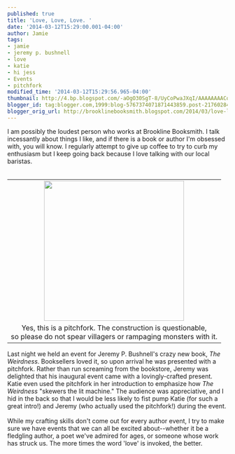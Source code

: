 ```yaml
---
published: true
title: 'Love, Love, Love. '
date: '2014-03-12T15:29:00.001-04:00'
author: Jamie
tags:
- jamie
- jeremy p. bushnell
- love
- katie
- hi jess
- Events
- pitchfork
modified_time: '2014-03-12T15:29:56.965-04:00'
thumbnail: http://4.bp.blogspot.com/-aOgO30SgT-8/UyCoPwaJXqI/AAAAAAAACoA/s9w_jqjr9Qg/s72-c/pitchfork.jpg
blogger_id: tag:blogger.com,1999:blog-5767374071871443859.post-2176028452563411689
blogger_orig_url: http://brooklinebooksmith.blogspot.com/2014/03/love-love-love.html
---
```


I am possibly the loudest person who works at Brookline Booksmith. I talk incessantly about things I like, and if there is a book or author I'm obsessed with, you will know. I regularly attempt to give up coffee to try to curb my enthusiasm but I keep going back because I love talking with our local baristas.<br /><br /><table cellpadding="0" cellspacing="0" class="tr-caption-container" style="float: right; text-align: center;"><tbody><tr><td style="text-align: center;"><a href="http://4.bp.blogspot.com/-aOgO30SgT-8/UyCoPwaJXqI/AAAAAAAACoA/s9w_jqjr9Qg/s1600/pitchfork.jpg" imageanchor="1" style="margin-left: auto; margin-right: auto;"><img border="0" src="http://4.bp.blogspot.com/-aOgO30SgT-8/UyCoPwaJXqI/AAAAAAAACoA/s9w_jqjr9Qg/s1600/pitchfork.jpg" height="320" width="320" /></a></td></tr><tr><td class="tr-caption" style="text-align: center;">Yes, this is a pitchfork. The construction is questionable, <br />so please do not spear villagers or rampaging monsters with it.</td></tr></tbody></table>Last night we held an event for Jeremy P. Bushnell's crazy new book, <i>The Weirdness</i>. Booksellers loved it, so upon arrival he was presented with a pitchfork. Rather than run screaming from the bookstore, Jeremy was delighted that his inaugural event came with a lovingly-crafted present. Katie even used the pitchfork in her introduction to emphasize how <i>The Weirdness</i>&nbsp;"skewers the lit machine." The audience was appreciative, and I hid in the back so that I would be less likely to fist pump Katie (for such a great intro!) and Jeremy (who actually used the pitchfork!) during the event. <br /><br />While my crafting skills don't come out for every author event, I try to make sure we have events that we can all be excited about--whether it be a fledgling author, a poet we've admired for ages, or someone whose work has struck us. The more times the word 'love' is invoked, the better. 